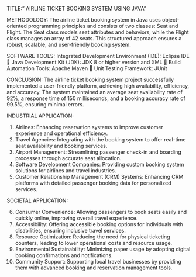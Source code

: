 TITLE:” AIRLINE TICKET BOOKING SYSTEM USING JAVA” 

METHODOLOGY: The airline ticket booking system in Java uses object-oriented programming principles and consists of two classes: Seat and Flight. The Seat class models seat attributes and behaviors, while the Flight class manages an array of 42 seats. This structured approach ensures a robust, scalable, and user-friendly booking system.

SOFTWARE TOOLS: Integrated Development Environment (IDE): Eclipse IDE  Java Development Kit (JDK): JDK 8 or higher version and XML  Build Automation Tools: Apache Maven  Unit Testing Framework: JUnit 

CONCLUSION: The airline ticket booking system project successfully implemented a user-friendly platform, achieving high availability, efficiency, and accuracy. The system maintained an average seat availability rate of 92%, a response time of 150 milliseconds, and a booking accuracy rate of 99.5%, ensuring minimal errors.

INDUSTRIAL APPLICATION:

1. Airlines: Enhancing reservation systems to improve customer experience and operational efficiency.
2. Travel Agencies: Integrating with the booking system to offer real-time seat availability and booking services.
3. Airport Management: Streamlining passenger check-in and boarding processes through accurate seat allocation.
4. Software Development Companies: Providing custom booking system solutions for airlines and travel industries.
5. Customer Relationship Management (CRM) Systems: Enhancing CRM platforms with detailed passenger booking data for personalized services.

SOCIETAL APPLICATION:

6. Consumer Convenience: Allowing passengers to book seats easily and quickly online, improving overall travel experience.
7. Accessibility: Offering accessible booking options for individuals with disabilities, ensuring inclusive travel services.
8. Resource Optimization: Reducing the need for physical ticketing counters, leading to lower operational costs and resource usage.
9. Environmental Sustainability: Minimizing paper usage by adopting digital booking confirmations and notifications.
10. Community Support: Supporting local travel businesses by providing them with advanced booking and reservation management tools.
